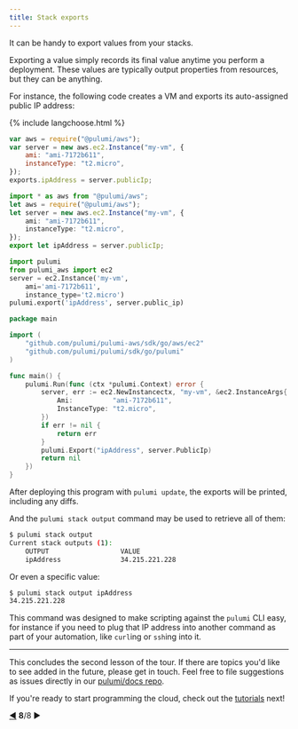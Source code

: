 ```yaml
---
title: Stack exports
---
```


It can be handy to export values from your stacks.

Exporting a value simply records its final value anytime you perform a deployment.  These values are typically output
properties from resources, but they can be anything.

For instance, the following code creates a VM and exports its auto-assigned public IP address:

{% include langchoose.html %}

```javascript
var aws = require("@pulumi/aws");
var server = new aws.ec2.Instance("my-vm", {
    ami: "ami-7172b611",
    instanceType: "t2.micro",
});
exports.ipAddress = server.publicIp;
```

```typescript
import * as aws from "@pulumi/aws";
let aws = require("@pulumi/aws");
let server = new aws.ec2.Instance("my-vm", {
    ami: "ami-7172b611",
    instanceType: "t2.micro",
});
export let ipAddress = server.publicIp;
```

```python
import pulumi
from pulumi_aws import ec2
server = ec2.Instance('my-vm',
    ami='ami-7172b611',
    instance_type='t2.micro')
pulumi.export('ipAddress', server.public_ip)
```

```go
package main

import (
    "github.com/pulumi/pulumi-aws/sdk/go/aws/ec2"
    "github.com/pulumi/pulumi/sdk/go/pulumi"
)

func main() {
    pulumi.Run(func (ctx *pulumi.Context) error {
        server, err := ec2.NewInstancectx, "my-vm", &ec2.InstanceArgs{
            Ami:          "ami-7172b611",
            InstanceType: "t2.micro",
        })
        if err != nil {
            return err
        }
        pulumi.Export("ipAddress", server.PublicIp)
        return nil
    })
}
```

After deploying this program with `pulumi update`, the exports will be printed, including any diffs.

And the `pulumi stack output` command may be used to retrieve all of them:

```bash
$ pulumi stack output
Current stack outputs (1):
    OUTPUT                  VALUE
    ipAddress               34.215.221.228
```

Or even a specific value:

```bash
$ pulumi stack output ipAddress
34.215.221.228
```

This command was designed to make scripting against the `pulumi` CLI easy, for instance if you need to plug that IP
address into another command as part of your automation, like `curl`ing or `ssh`ing into it.

***

This concludes the second lesson of the tour.  If there are topics you'd like to see added in the future, please
get in touch.  Feel free to file suggestions as issues directly in our
[pulumi/docs repo](https://github.com/pulumi/docs/issues).

If you're ready to start programming the cloud, check out the [tutorials](../quickstart/#tutorials) next!

<div class="tour-nav">
    <a class="tour-button enabled" href="programs-configuration.html" title="Custom configuration">◀</a>
    <span class="tour-index"><strong>8</strong>/8</span>
    <a class="tour-button disabled">▶</a>
</div>
